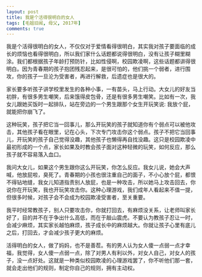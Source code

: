 ```yaml
---
layout: post
title: 我是个活得很明白的女人
tags: [毛姐旧闻, 母父, 2017年]
comments: true
---
```


我是个活得很明白的女人，不仅仅对于爱情看得很明白，其实我对孩子要面临的成长的烦恼也看得很明白，所以我们家什么话题都说得很明白，没有让孩子糊里糊涂。我们都根据孩子年龄打预防针，比如性侵啊，校园欺凌啊，这些话题都讲得很明白。因为青春期的孩子抱团残忍起来，是很可怕的，他们挑一个弱者，进行围攻，你的孩子一旦沦为受害者，再进行解救，后遗症也是很大的。

家长要多听孩子讲学校里发生的各种小事，一有苗头，马上行动。大女儿的好友当初胖，有很多男生嘲笑，后来饿得皮包骨，还是有很多男生嘲笑。比如有一次，我女儿跟她买饭时一起排队，站在旁边的一个男生跟那个女生开玩笑说: 我放个屁，就能把你崩飞了。

这种玩笑，孩子把它当一回事儿，那么开玩笑的孩子就知道你有个弱点可以被他攻击，其他孩子看在眼里，记在心头，下次专门攻击你这个弱点。孩子不把它当回事儿，开玩笑的孩子自己觉得没趣，其他孩子也懒得再自找没趣。这只是校园欺凌中最初形成的一个点，家长如果及时教会孩子面对这种轻微的玩笑，如何反应，那么孩子就不容易落入血口。

我问大女儿，如果这个男生跟你这么开玩笑，你怎么反应。我女儿说，她会大声喊，他放屁啦，臭死了。青春期的小孩也很注重自己的面子，不小心放个屁，都恨不得钻地缝，我女儿知道指责别人放屁，也是一种攻击，所以她马上攻击回去，你说你在开玩笑，我也开玩笑攻击你。这种心理游戏，我们成年人看起来不值一提，但很多时候，对孩子会不会成为校园欺凌受害者，至关重要。

我平时经常教孩子，别人只要攻击你，你就打回去，有麻烦没关系，让老师叫家长好了，目的并不在于争出什么高低，而在于敲山震虎。不要认为教孩子忍让一时，会减少麻烦，其实家长越怕麻烦，孩子成长中的麻烦越大。你就让孩子心里有底儿之后，打回去，才会减少孩子更大的麻烦。

活得明白的女人，做了妈妈，也不是善茬。有的男人认为女人傻一点弱一点才幸福，我觉得，女人傻一点弱一点，除了对男人有利以外，对女人自己，对女人的孩子，没一点好处。这就是一种类似校园欺凌的心理游戏罢了，你不听他们那一套，就会走出他们的规则，制定你自己的规则，拥有主动权。
